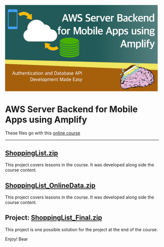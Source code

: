 <img src="https://github.com/bearc0025/onlineCourses/blob/main/AWSAmplify/icon.png?raw=true" alt="iOS UI" style="width:500px;"/>

# AWS Server Backend for Mobile Apps using Amplify 

These files go with this [online course](https://amzn.to/3DrtIIF)

<hr/>

## [ShoppingList.zip](https://github.com/bearc0025/onlineCourses/raw/main/AWSAmplify/ShoppingList.zip)

This project covers lessons in the course. It was developed along side the course content.

## [ShoppingList_OnlineData.zip](https://github.com/bearc0025/onlineCourses/raw/main/AWSAmplify/ShoppingList_OnlineData.zip)

This project covers lessons in the course. It was developed along side the course content.

## Project: [ShoppingList_Final.zip](https://github.com/bearc0025/onlineCourses/raw/main/AWSAmplify/ShoppingList_Final.zip)

This project is one possible solution for the project at the end of the course. 

Enjoy!
Bear

